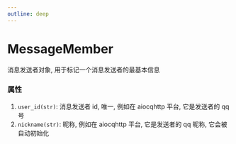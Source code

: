 ```yaml
---
outline: deep
---
```


# MessageMember

消息发送者对象, 用于标记一个消息发送者的最基本信息

### 属性

1. `user_id(str)`: 消息发送者 id, 唯一, 例如在 aiocqhttp 平台, 它是发送者的 qq 号
2. `nickname(str)`: 昵称, 例如在 aiocqhttp 平台, 它是发送者的 qq 昵称, 它会被自动初始化
